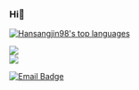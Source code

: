 ### Hi👋

[![Hansangjin98's top languages](https://github-readme-stats.vercel.app/api/top-langs/?username=Hansangjin98&theme=blue-green)](https://github.com/anuraghazra/github-readme-stats)

<a href="https://apps.apple.com/kr/app/phochak/id6447902176">
  <img src="https://img.shields.io/badge/App%20Store-찰나의 순간을 영원히, PhoChak-b8b8b8?style=for-the-badge&logo=App%20Store&logoColor=0D96F6"/>
</a>
<br>
<a href="https://apps.apple.com/kr/app/tidify/id6449292500">
  <img src="https://img.shields.io/badge/App%20Store-쉽고 깔끔한 북마크, Tidify-6B8FF9?style=for-the-badge&logo=App%20Store&logoColor=0D96F6"/>
</a>

[![Email Badge](https://img.shields.io/badge/-Email-green?style=flat&link=mailto:dev.sangjin@gmail.com)](mailto:dev.sangjin@gmail.com)
